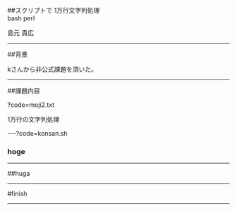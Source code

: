 ##スクリプトで  1万行文字列処理  
bash perl

島元 貴広

---
##背景

kさんから非公式課題を頂いた。


---
##課題内容

?code=moji2.txt

1万行の文字列処理


---?code=konsan.sh



### hoge



---


##huga


---



#finish


---
